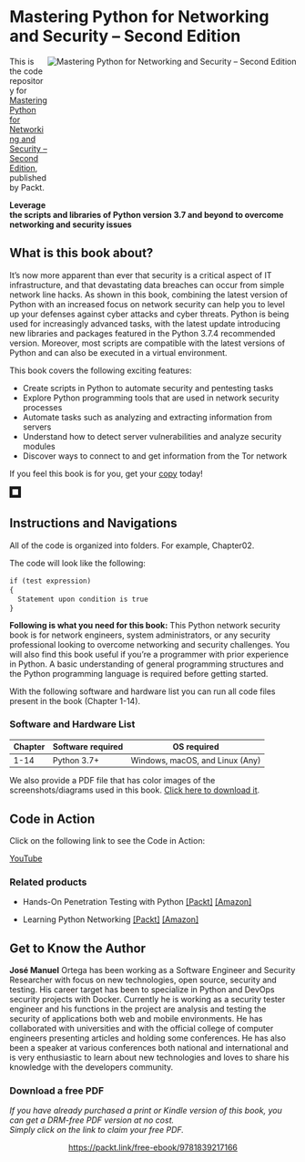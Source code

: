 # Mastering Python for Networking and Security – Second Edition

<a href="https://www.packtpub.com/product/Mastering-Python-for-Networking-and-Security-second-edition/9781839217166?utm_source=github&utm_medium=repository&utm_campaign=9781839217166"><img src="https://static.packt-cdn.com/products/9781839217166/cover/smaller" alt="Mastering Python for Networking and Security – Second Edition" height="256px" align="right"></a>

This is the code repository for [Mastering Python for Networking and Security – Second Edition](https://www.packtpub.com/product/Mastering-Python-for-Networking-and-Security-second-edition/9781839217166?utm_source=github&utm_medium=repository&utm_campaign=9781839217166), published by Packt.

**Leverage the scripts and libraries of Python version 3.7 and beyond to overcome networking and security issues**

## What is this book about?
It’s now more apparent than ever that security is a critical aspect of IT infrastructure, and that devastating data breaches can occur from simple network line hacks. As shown in this book, combining the latest version of Python with an increased focus on network security can help you to level up your defenses against cyber attacks and cyber threats.
Python is being used for increasingly advanced tasks, with the latest update introducing new libraries and packages featured in the Python 3.7.4 recommended version. Moreover, most scripts are compatible with the latest versions of Python and can also be executed in a virtual environment.

This book covers the following exciting features: 
* Create scripts in Python to automate security and pentesting tasks
* Explore Python programming tools that are used in network security processes
* Automate tasks such as analyzing and extracting information from servers
* Understand how to detect server vulnerabilities and analyze security modules
* Discover ways to connect to and get information from the Tor network

If you feel this book is for you, get your [copy](https://www.amazon.com/dp/1839217162) today!

<a href="https://www.packtpub.com/?utm_source=github&utm_medium=banner&utm_campaign=GitHubBanner"><img src="https://raw.githubusercontent.com/PacktPublishing/GitHub/master/GitHub.png" alt="https://www.packtpub.com/" border="5" /></a>

## Instructions and Navigations
All of the code is organized into folders. For example, Chapter02.

The code will look like the following:
```
if (test expression)
{
  Statement upon condition is true
}
```

**Following is what you need for this book:**
This Python network security book is for network engineers, system administrators, or any security professional looking to overcome networking and security challenges. You will also find this book useful if you’re a programmer with prior experience in Python. A basic understanding of general programming structures and the Python programming language is required before getting started.

With the following software and hardware list you can run all code files present in the book (Chapter 1-14).

### Software and Hardware List

| Chapter  | Software required                   | OS required                        |
| -------- | ------------------------------------| -----------------------------------|
| 1-14     | Python 3.7+                         | Windows, macOS, and Linux (Any) |

We also provide a PDF file that has color images of the screenshots/diagrams used in this book. [Click here to download it](http://www.packtpub.com/sites/default/files/downloads/9781839217166_ColorImages.pdf).

## Code in Action

Click on the following link to see the Code in Action:

[YouTube](https://www.youtube.com/playlist?list=PLeLcvrwLe186yqQFYQqvsjf3K3EDtir0N)

### Related products <Other books you may enjoy>
* Hands-On Penetration Testing with Python [[Packt]](https://www.packtpub.com/product/hands-on-penetration-testing-with-python/9781788990820?utm_source=github&utm_medium=repository&utm_campaign=9781788990820) [[Amazon]](https://www.amazon.com/dp/178899082X)

* Learning Python Networking [[Packt]](https://www.packtpub.com/product/learning-python-networking-second-edition/9781789958096?utm_source=github&utm_medium=repository&utm_campaign=9781789958096) [[Amazon]](https://www.amazon.com/dp/1789958091)

## Get to Know the Author
**José Manuel** Ortega has been working as a Software Engineer and Security Researcher with focus on new technologies, open source, security and testing. His career target has been to specialize in Python and DevOps security projects with Docker. Currently he is working as a security tester engineer and his functions in the project are analysis and testing the security of applications both web and mobile environments.
He has collaborated with universities and with the official college of computer engineers presenting articles and holding some conferences. He has also been a speaker at various conferences both national and international and is very enthusiastic to learn about new technologies and loves to share his knowledge with the developers community.

### Download a free PDF

 <i>If you have already purchased a print or Kindle version of this book, you can get a DRM-free PDF version at no cost.<br>Simply click on the link to claim your free PDF.</i>
<p align="center"> <a href="https://packt.link/free-ebook/9781839217166">https://packt.link/free-ebook/9781839217166 </a> </p>